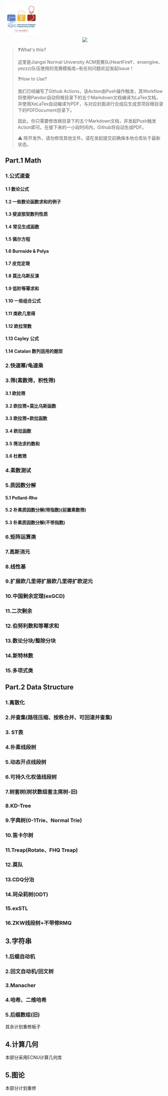 <img src="./TexDocument/Cover/ICPC.png" style="zoom:10%;" />
<center><img src="http://readme-typing-svg.herokuapp.com?font=Fira+Code&pause=1000&color=521DF7&center=true&multiline=true&width=1000&height=80&lines=ACM+Template+Library+;Powered+by+HeartFireY%2C+eroengine%2C+yezzz" align="middle" /></center>

> ❓What's this?
>
> 这里是Jiangxi Normal University ACM竞赛队(HeartFireY、eroengine、yezzz)队伍使用的竞赛模板库~有任何问题欢迎发起Issue！
>
> ❓How to Use?
>
> 我们已经编写了Github Actions，该Action由Push操作触发，其Workflow将使用Pandoc自动将根目录下的五个Markdown文档编译为LaTex文档，并使用XeLaTex自动编译为PDF，与对应封面进行合成后生成至项目根目录下的PDFDocument目录下。
>
> 因此，你只需要修改根目录下的五个Markdown文档，并发起Push触发Action即可。在接下来的一小段时间内，Github将自动生成PDF。
>
> ⚠ 除开发外，请勿修改其他文件。请在发起提交前确保本地仓库处于最新状态。

## Part.1 Math

### 1.公式速查

#### 1.1 数论公式

#### 1.2 一些数论函数求和的例子

#### 1.3 斐波那契数列性质

#### 1.4 常见生成函数

#### 1.5 佩尔方程

#### 1.6 Burnside & Polya

#### 1.7 皮克定理

#### 1.8 莫比乌斯反演

#### 1.9 低阶等幂求和

#### 1.10 一些组合公式

#### 1.11 类欧几里得

#### 1.12 欧拉常数

#### 1.13 Cayley 公式

#### 1.14 Catalan 数列适用的题型

### 2.快速幂/龟速乘

### 3.筛(素数筛，积性筛)

#### 3.1 欧拉筛

#### 3.2 欧拉筛+莫比乌斯函数

#### 3.3 欧拉筛+欧拉函数

#### 3.4 欧拉函数

#### 3.5 筛法求约数和

#### 3.6 杜教筛

### 4.素数测试

### 5.质因数分解

#### 5.1 Pollard-Rho

#### 5.2 朴素质因数分解(带指数)(前置素数筛)

#### 5.3 朴素质因数分解(不带指数)

### 6.矩阵运算类

### 7.高斯消元

### 8.线性基

### 9.扩展欧几里得扩展欧几里得扩欧逆元

### 10.中国剩余定理(exGCD)

### 11.二次剩余

### 12.伯努利数和等幂求和

### 13.数论分块/整除分块

### 14.斯特林数

### 15.多项式类

## Part.2 Data Structure

### 1.离散化

### 2.并查集(路径压缩、按秩合并、可回滚并查集)

### 3. ST表

### 4.朴素线段树

### 5.动态开点线段树

### 6.可持久化权值线段树

### 7.树套树(树状数组套主席树-旧)

### 8.KD-Tree

### 9.字典树(0-1Trie、Normal Trie)

### 10.笛卡尔树

### 11.Treap(Rotate、FHQ Treap)

### 12.莫队

### 13.CDQ分治

### 14.珂朵莉树(ODT)

### 15.exSTL

### 16.ZKW线段树+不带修RMQ

## 3.字符串

### 1.后缀自动机

### 2.回文自动机/回文树

### 3.Manacher

### 4.哈希、二维哈希

### 5.后缀数组(旧)

其余计划重修板子

## 4.计算几何

本部分采用ECNU计算几何库

## 5.图论

本部分计划重修




